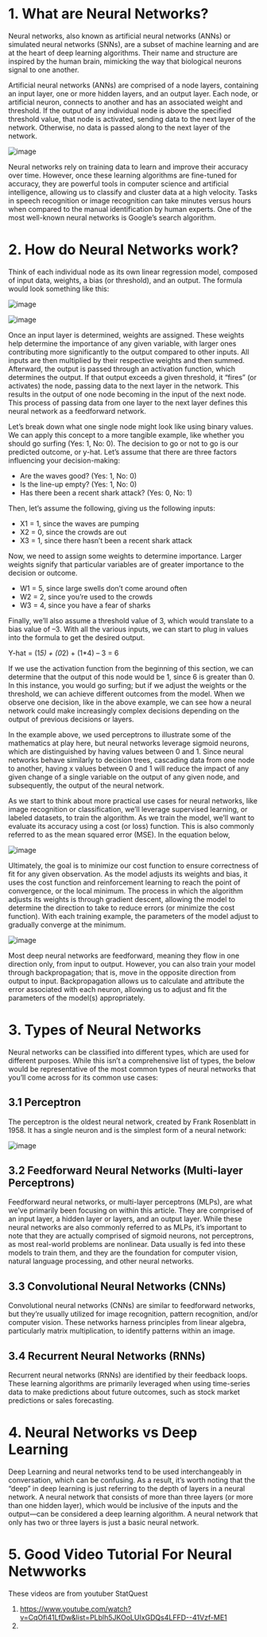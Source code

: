 # 1. What are Neural Networks?

Neural networks, also known as artificial neural networks (ANNs) or simulated neural networks (SNNs), are a subset of machine learning and are at the heart of deep learning algorithms. Their name and structure are inspired by the human brain, mimicking the way that biological neurons signal to one another.

Artificial neural networks (ANNs) are comprised of a node layers, containing an input layer, one or more hidden layers, and an output layer. Each node, or artificial neuron, connects to another and has an associated weight and threshold. If the output of any individual node is above the specified threshold value, that node is activated, sending data to the next layer of the network. Otherwise, no data is passed along to the next layer of the network.

![image](https://user-images.githubusercontent.com/60442877/149044081-6a89d90a-4854-456b-8ecd-0e731ff38d2f.png)

Neural networks rely on training data to learn and improve their accuracy over time. However, once these learning algorithms are fine-tuned for accuracy, they are powerful tools in computer science and artificial intelligence, allowing us to classify and cluster data at a high velocity. Tasks in speech recognition or image recognition can take minutes versus hours when compared to the manual identification by human experts. One of the most well-known neural networks is Google’s search algorithm.

# 2. How do Neural Networks work?

Think of each individual node as its own linear regression model, composed of input data, weights, a bias (or threshold), and an output. The formula would look something like this:

![image](https://user-images.githubusercontent.com/60442877/149044693-78fbdf05-5ad0-4145-886d-4cdc081c0eb1.png)

![image](https://user-images.githubusercontent.com/60442877/149044722-4cc03a2c-2cda-440e-8c20-4f6a71449b7c.png)

Once an input layer is determined, weights are assigned. These weights help determine the importance of any given variable, with larger ones contributing more significantly to the output compared to other inputs. All inputs are then multiplied by their respective weights and then summed. Afterward, the output is passed through an activation function, which determines the output. If that output exceeds a given threshold, it “fires” (or activates) the node, passing data to the next layer in the network. This results in the output of one node becoming in the input of the next node. This process of passing data from one layer to the next layer defines this neural network as a feedforward network.

Let’s break down what one single node might look like using binary values. We can apply this concept to a more tangible example, like whether you should go surfing (Yes: 1, No: 0). The decision to go or not to go is our predicted outcome, or y-hat. Let’s assume that there are three factors influencing your decision-making:

- Are the waves good? (Yes: 1, No: 0)
- Is the line-up empty? (Yes: 1, No: 0)
- Has there been a recent shark attack? (Yes: 0, No: 1)

Then, let’s assume the following, giving us the following inputs:

- X1 = 1, since the waves are pumping
- X2 = 0, since the crowds are out
- X3 = 1, since there hasn’t been a recent shark attack

Now, we need to assign some weights to determine importance. Larger weights signify that particular variables are of greater importance to the decision or outcome.

- W1 = 5, since large swells don’t come around often
- W2 = 2, since you’re used to the crowds
- W3 = 4, since you have a fear of sharks

Finally, we’ll also assume a threshold value of 3, which would translate to a bias value of –3. With all the various inputs, we can start to plug in values into the formula to get the desired output.

Y-hat = (1*5) + (0*2) + (1*4) – 3 = 6

If we use the activation function from the beginning of this section, we can determine that the output of this node would be 1, since 6 is greater than 0. In this instance, you would go surfing; but if we adjust the weights or the threshold, we can achieve different outcomes from the model. When we observe one decision, like in the above example, we can see how a neural network could make increasingly complex decisions depending on the output of previous decisions or layers.

In the example above, we used perceptrons to illustrate some of the mathematics at play here, but neural networks leverage sigmoid neurons, which are distinguished by having values between 0 and 1. Since neural networks behave similarly to decision trees, cascading data from one node to another, having x values between 0 and 1 will reduce the impact of any given change of a single variable on the output of any given node, and subsequently, the output of the neural network.

As we start to think about more practical use cases for neural networks, like image recognition or classification, we’ll leverage supervised learning, or labeled datasets, to train the algorithm. As we train the model, we’ll want to evaluate its accuracy using a cost (or loss) function. This is also commonly referred to as the mean squared error (MSE). In the equation below,

![image](https://user-images.githubusercontent.com/60442877/149045959-e797bba7-c14e-4452-aef8-48e68308c7a0.png)

Ultimately, the goal is to minimize our cost function to ensure correctness of fit for any given observation. As the model adjusts its weights and bias, it uses the cost function and reinforcement learning to reach the point of convergence, or the local minimum. The process in which the algorithm adjusts its weights is through gradient descent, allowing the model to determine the direction to take to reduce errors (or minimize the cost function). With each training example, the parameters of the model adjust to gradually converge at the minimum.  

![image](https://user-images.githubusercontent.com/60442877/149045980-e448b266-f193-449c-870c-c6873dbc2427.png)

Most deep neural networks are feedforward, meaning they flow in one direction only, from input to output. However, you can also train your model through backpropagation; that is, move in the opposite direction from output to input. Backpropagation allows us to calculate and attribute the error associated with each neuron, allowing us to adjust and fit the parameters of the model(s) appropriately.

# 3. Types of Neural Networks

Neural networks can be classified into different types, which are used for different purposes. While this isn’t a comprehensive list of types, the below would be representative of the most common types of neural networks that you’ll come across for its common use cases:

## 3.1 Perceptron

The perceptron is the oldest neural network, created by Frank Rosenblatt in 1958. It has a single neuron and is the simplest form of a neural network:

![image](https://user-images.githubusercontent.com/60442877/149046542-3852975a-d6b2-4597-8fd8-88ac04ed9914.png)

## 3.2 Feedforward Neural Networks (Multi-layer Perceptrons)

Feedforward neural networks, or multi-layer perceptrons (MLPs), are what we’ve primarily been focusing on within this article. They are comprised of an input layer, a hidden layer or layers, and an output layer. While these neural networks are also commonly referred to as MLPs, it’s important to note that they are actually comprised of sigmoid neurons, not perceptrons, as most real-world problems are nonlinear. Data usually is fed into these models to train them, and they are the foundation for computer vision, natural language processing, and other neural networks.

## 3.3 Convolutional Neural Networks (CNNs)

Convolutional neural networks (CNNs) are similar to feedforward networks, but they’re usually utilized for image recognition, pattern recognition, and/or computer vision. These networks harness principles from linear algebra, particularly matrix multiplication, to identify patterns within an image.

## 3.4 Recurrent Neural Networks (RNNs)

Recurrent neural networks (RNNs) are identified by their feedback loops. These learning algorithms are primarily leveraged when using time-series data to make predictions about future outcomes, such as stock market predictions or sales forecasting.


# 4. Neural Networks vs Deep Learning

Deep Learning and neural networks tend to be used interchangeably in conversation, which can be confusing. As a result, it’s worth noting that the “deep” in deep learning is just referring to the depth of layers in a neural network. A neural network that consists of more than three layers (or more than one hidden layer), which would be inclusive of the inputs and the output—can be considered a deep learning algorithm. A neural network that only has two or three layers is just a basic neural network.


# 5. Good Video Tutorial For Neural Netwworks 

These videos are from youtuber StatQuest

1. https://www.youtube.com/watch?v=CqOfi41LfDw&list=PLblh5JKOoLUIxGDQs4LFFD--41Vzf-ME1
2. 


